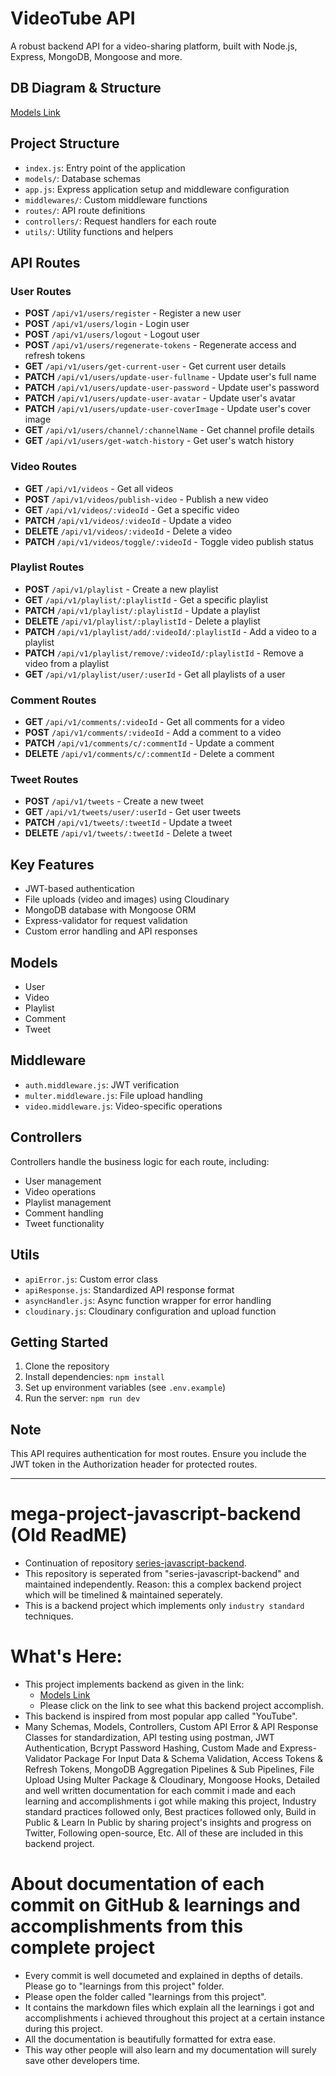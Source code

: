 # VideoTube API

A robust backend API for a video-sharing platform, built with Node.js, Express, MongoDB, Mongoose and more.

## DB Diagram & Structure
[Models Link](https://app.eraser.io/workspace/gddHmHCiWzarE75BKVjB?origin=share)

## Project Structure

- `index.js`: Entry point of the application
- `models/`: Database schemas
- `app.js`: Express application setup and middleware configuration
- `middlewares/`: Custom middleware functions
- `routes/`: API route definitions
- `controllers/`: Request handlers for each route
- `utils/`: Utility functions and helpers

## API Routes

### User Routes
- **POST** `/api/v1/users/register` - Register a new user
- **POST** `/api/v1/users/login` - Login user
- **POST** `/api/v1/users/logout` - Logout user
- **POST** `/api/v1/users/regenerate-tokens` - Regenerate access and refresh tokens
- **GET** `/api/v1/users/get-current-user` - Get current user details
- **PATCH** `/api/v1/users/update-user-fullname` - Update user's full name
- **PATCH** `/api/v1/users/update-user-password` - Update user's password
- **PATCH** `/api/v1/users/update-user-avatar` - Update user's avatar
- **PATCH** `/api/v1/users/update-user-coverImage` - Update user's cover image
- **GET** `/api/v1/users/channel/:channelName` - Get channel profile details
- **GET** `/api/v1/users/get-watch-history` - Get user's watch history

### Video Routes
- **GET** `/api/v1/videos` - Get all videos
- **POST** `/api/v1/videos/publish-video` - Publish a new video
- **GET** `/api/v1/videos/:videoId` - Get a specific video
- **PATCH** `/api/v1/videos/:videoId` - Update a video
- **DELETE** `/api/v1/videos/:videoId` - Delete a video
- **PATCH** `/api/v1/videos/toggle/:videoId` - Toggle video publish status

### Playlist Routes
- **POST** `/api/v1/playlist` - Create a new playlist
- **GET** `/api/v1/playlist/:playlistId` - Get a specific playlist
- **PATCH** `/api/v1/playlist/:playlistId` - Update a playlist
- **DELETE** `/api/v1/playlist/:playlistId` - Delete a playlist
- **PATCH** `/api/v1/playlist/add/:videoId/:playlistId` - Add a video to a playlist
- **PATCH** `/api/v1/playlist/remove/:videoId/:playlistId` - Remove a video from a playlist
- **GET** `/api/v1/playlist/user/:userId` - Get all playlists of a user

### Comment Routes
- **GET** `/api/v1/comments/:videoId` - Get all comments for a video
- **POST** `/api/v1/comments/:videoId` - Add a comment to a video
- **PATCH** `/api/v1/comments/c/:commentId` - Update a comment
- **DELETE** `/api/v1/comments/c/:commentId` - Delete a comment

### Tweet Routes
- **POST** `/api/v1/tweets` - Create a new tweet
- **GET** `/api/v1/tweets/user/:userId` - Get user tweets
- **PATCH** `/api/v1/tweets/:tweetId` - Update a tweet
- **DELETE** `/api/v1/tweets/:tweetId` - Delete a tweet

## Key Features

- JWT-based authentication
- File uploads (video and images) using Cloudinary
- MongoDB database with Mongoose ORM
- Express-validator for request validation
- Custom error handling and API responses

## Models

- User
- Video
- Playlist
- Comment
- Tweet

## Middleware

- `auth.middleware.js`: JWT verification
- `multer.middleware.js`: File upload handling
- `video.middleware.js`: Video-specific operations

## Controllers

Controllers handle the business logic for each route, including:
- User management
- Video operations
- Playlist management
- Comment handling
- Tweet functionality

## Utils

- `apiError.js`: Custom error class
- `apiResponse.js`: Standardized API response format
- `asyncHandler.js`: Async function wrapper for error handling
- `cloudinary.js`: Cloudinary configuration and upload function

## Getting Started

1. Clone the repository
2. Install dependencies: `npm install`
3. Set up environment variables (see `.env.example`)
4. Run the server: `npm run dev`

## Note

This API requires authentication for most routes. Ensure you include the JWT token in the Authorization header for protected routes.

---

# mega-project-javascript-backend (Old ReadME)

- Continuation of repository [series-javascript-backend](https://github.com/navraj-singh-dev/series-javascript-backend).
- This repository is seperated from "series-javascript-backend" and maintained independently.
  Reason: this a complex backend project which will be timelined & maintained seperately.
- This is a backend project which implements only `industry standard` techniques.

# What's Here:

- This project implements backend as given in the link:
  - [Models Link](https://app.eraser.io/workspace/gddHmHCiWzarE75BKVjB?origin=share)
  - Please click on the link to see what this backend project accomplish.
- This backend is inspired from most popular app called "YouTube".
- Many Schemas, Models, Controllers, Custom API Error & API Response Classes for standardization,
  API testing using postman, JWT Authentication, Bcrypt Password Hashing, Custom Made and Express-Validator Package For Input Data & Schema Validation,
  Access Tokens & Refresh Tokens, MongoDB Aggregation Pipelines & Sub Pipelines, File Upload Using Multer Package & Cloudinary, Mongoose Hooks,
  Detailed and well written documentation for each commit i made and each learning and accomplishments i got while making this project,
  Industry standard practices followed only, Best practices followed only, Build in Public & Learn In Public by sharing project's insights and progress on Twitter, Following open-source, Etc.
  All of these are included in this backend project.

# About documentation of each commit on GitHub & learnings and accomplishments from this complete project

- Every commit is well documeted and explained in depths of details. Please go to "learnings from this project" folder.
- Please open the folder called "learnings from this project".
- It contains the markdown files which explain all the learnings i got and accomplishments i achieved throughout this project at a certain instance during this project.
- All the documentation is beautifully formatted for extra ease.
- This way other people will also learn and my documentation will surely save other developers time.
